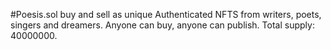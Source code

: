 #Poesis.sol buy and sell as unique Authenticated NFTS from writers, poets, singers and dreamers. Anyone can buy, anyone can publish.
Total supply: 40000000.
